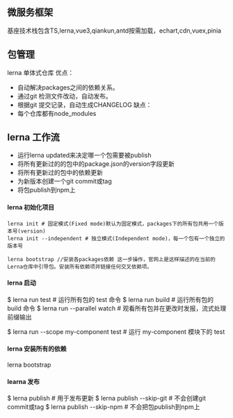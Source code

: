 ## 微服务框架
基座技术栈包含TS,lerna,vue3,qiankun,antd按需加载，echart,cdn,vuex,pinia
## 包管理
lerna  单体式仓库
优点：
* 自动解决packages之间的依赖关系。
* 通过git 检测文件改动，自动发布。
* 根据git 提交记录，自动生成CHANGELOG
缺点：
* 每个仓库都有node_modules
  
## lerna 工作流
* 运行lerna updated来决定哪一个包需要被publish
* 将所有更新过的的包中的package.json的version字段更新
* 将所有更新过的包中的依赖更新
* 为新版本创建一个git commit或tag
* 将包publish到npm上
  
#### lerna 初始化项目
```
lerna init # 固定模式(Fixed mode)默认为固定模式，packages下的所有包共用一个版本号(version)
lerna init --independent # 独立模式(Independent mode)，每一个包有一个独立的版本号

lerna bootstrap //安装各packages依赖 这一步操作，官网上是这样描述的在当前的Lerna仓库中引导包。安装所有依赖项并链接任何交叉依赖项。
```
#### lerna 启动
$ lerna run test # 运行所有包的 test 命令
$ lerna run build # 运行所有包的 build 命令
$ lerna run --parallel watch # 观看所有包并在更改时发报，流式处理前缀输出

$ lerna run --scope my-component test # 运行 my-component 模块下的 test

#### lerna 安装所有的依赖
lerna bootstrap

#### learna 发布
$ lerna publish # 用于发布更新
$ lerna publish --skip-git # 不会创建git commit或tag
$ lerna publish --skip-npm # 不会把包publish到npm上